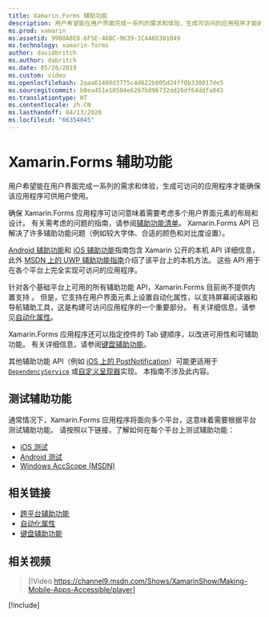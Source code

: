```yaml
---
title: Xamarin.Forms 辅助功能
description: 用户希望能在用户界面完成一系列的需求和体验，生成可访问的应用程序才能确保该应用程序可供用户使用。
ms.prod: xamarin
ms.assetid: 99B8A8E8-6F5E-46BC-9639-1C4A6D301049
ms.technology: xamarin-forms
author: davidbritch
ms.author: dabritch
ms.date: 05/28/2019
ms.custom: video
ms.openlocfilehash: 2aaa61400d3775c4d622b805d24ff0b338017de5
ms.sourcegitcommit: b0ea451e18504e6267b896732dd26df64ddfa843
ms.translationtype: HT
ms.contentlocale: zh-CN
ms.lasthandoff: 04/13/2020
ms.locfileid: "66354045"
---
```

# <a name="xamarinforms-accessibility"></a>Xamarin.Forms 辅助功能

用户希望能在用户界面完成一系列的需求和体验，生成可访问的应用程序才能确保该应用程序可供用户使用。 

确保 Xamarin.Forms 应用程序可访问意味着需要考虑多个用户界面元素的布局和设计。 有关需考虑的问题的指南，请参阅[辅助功能清单](~/cross-platform/app-fundamentals/accessibility.md)。 Xamarin.Forms API 已解决了许多辅助功能问题（例如较大字体、合适的颜色和对比度设置）。

[Android 辅助功能](~/android/app-fundamentals/accessibility.md)和 [iOS 辅助功能](~/ios/app-fundamentals/accessibility.md)指南包含 Xamarin 公开的本机 API 详细信息，此外 [MSDN 上的 UWP 辅助功能指南](https://msdn.microsoft.com/windows/uwp/accessibility/basic-accessibility-information)介绍了该平台上的本机方法。 这些 API 用于在各个平台上完全实现可访问的应用程序。

针对各个基础平台上可用的所有辅助功能 API，Xamarin.Forms 目前尚不提供内置支持  。 但是，它支持在用户界面元素上设置自动化属性，以支持屏幕阅读器和导航辅助工具，这是构建可访问应用程序的一个重要部分。 有关详细信息，请参见[自动化属性](~/xamarin-forms/app-fundamentals/accessibility/automation-properties.md)。

Xamarin.Forms 应用程序还可以指定控件的 Tab 键顺序，以改进可用性和可辅助功能。 有关详细信息，请参阅[键盘辅助功能](~/xamarin-forms/app-fundamentals/accessibility/keyboard.md)。

其他辅助功能 API（例如 [iOS 上的 PostNotification](~/ios/app-fundamentals/accessibility.md)）可能更适用于 [`DependencyService`](~/xamarin-forms/app-fundamentals/dependency-service/index.md) 或[自定义呈现器](~/xamarin-forms/app-fundamentals/custom-renderer/index.md)实现。 本指南不涉及此内容。

## <a name="testing-accessibility"></a>测试辅助功能

通常情况下，Xamarin.Forms 应用程序将面向多个平台，这意味着需要根据平台测试辅助功能。 请按照以下链接，了解如何在每个平台上测试辅助功能：

- [iOS 测试](~/ios/app-fundamentals/accessibility.md) 
- [Android 测试](~/android/app-fundamentals/accessibility.md) 
- [Windows AccScope (MSDN)](https://msdn.microsoft.com/library/windows/desktop/dn433239) 

## <a name="related-links"></a>相关链接

- [跨平台辅助功能](~/cross-platform/app-fundamentals/accessibility.md)
- [自动化属性](~/xamarin-forms/app-fundamentals/accessibility/automation-properties.md)
- [键盘辅助功能](~/xamarin-forms/app-fundamentals/accessibility/keyboard.md)

## <a name="related-video"></a>相关视频

> [!Video https://channel9.msdn.com/Shows/XamarinShow/Making-Mobile-Apps-Accessible/player]

[!include[](~/essentials/includes/xamarin-show-essentials.md)]
